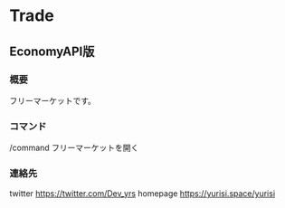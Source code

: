 # Trade 

## EconomyAPI版 


### 概要 
フリーマーケットです。

### コマンド
/command フリーマーケットを開く

### 連絡先
twitter https://twitter.com/Dev_yrs
homepage https://yurisi.space/yurisi
